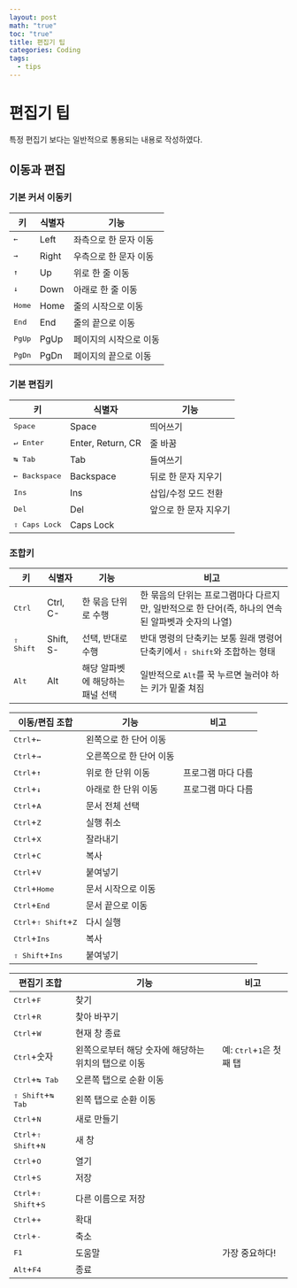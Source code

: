 ```yaml
---
layout: post
math: "true"
toc: "true"
title: 편집기 팁
categories: Coding
tags:
  - tips
---
```

# 편집기 팁

특정 편집기 보다는 일반적으로 통용되는 내용로 작성하였다.

## 이동과 편집

### 기본 커서 이동키

| 키 | 식별자 | 기능 |
| ---- | ---- | ---- |
| <kbd>←</kbd> | Left | 좌측으로 한 문자 이동 |
| <kbd>→</kbd> | Right | 우측으로 한 문자 이동 |
| <kbd>↑</kbd> | Up | 위로 한 줄 이동 |
| <kbd>↓</kbd> | Down | 아래로 한 줄 이동 |
| <kbd>Home</kbd> | Home | 줄의 시작으로 이동 |
| <kbd>End</kbd> | End | 줄의 끝으로 이동 |
| <kbd>PgUp</kbd> | PgUp | 페이지의 시작으로 이동 |
| <kbd>PgDn</kbd> | PgDn | 페이지의 끝으로 이동 |

### 기본 편집키

| 키 | 식별자 | 기능 |
| ---- | ---- | ---- |
| <kbd>Space</kbd> | Space | 띄어쓰기 |
| <kbd>↵ Enter</kbd> | Enter, Return, CR | 줄 바꿈 |
| <kbd>↹ Tab</kbd> | Tab | 들여쓰기 |
| <kbd>← Backspace</kbd> | Backspace | 뒤로 한 문자 지우기 |
| <kbd>Ins</kbd> | Ins | 삽입/수정 모드 전환 |
| <kbd>Del</kbd> | Del | 앞으로 한 문자 지우기 |
| <kbd>⇪ Caps Lock</kbd> | Caps Lock |  |

### 조합키

| 키 | 식별자 | 기능 | 비고 |
| ---- | ---- | ---- | ---- |
| <kbd>Ctrl</kbd> | Ctrl, C- | 한 묶음 단위로 수행 | 한 묶음의 단위는 프로그램마다 다르지만, 일반적으로 한 단어(즉, 하나의 연속된 알파벳과 숫자의 나열) |
| <kbd>⇧ Shift</kbd> | Shift, S- | 선택, 반대로 수행 | 반대 명령의 단축키는 보통 원래 명령어 단축키에서  <kbd>⇧ Shift</kbd>와 조합하는 형태 |
| <kbd>Alt</kbd> | Alt | 해당 알파벳에 해당하는 패널 선택 | 일반적으로 <kbd>Alt</kbd>를 꾹 누르면 눌러야 하는 키가 밑줄 쳐짐 |

| 이동/편집 조합 | 기능 | 비고 |
| ---- | ---- | ---- |
| <kbd>Ctrl</kbd>+<kbd>←</kbd> | 왼쪽으로 한 단어 이동 |  |
| <kbd>Ctrl</kbd>+<kbd>→</kbd> | 오른쪽으로 한 단어 이동 |  |
| <kbd>Ctrl</kbd>+<kbd>↑</kbd> | 위로 한 단위 이동 | 프로그램 마다 다름 |
| <kbd>Ctrl</kbd>+<kbd>↓</kbd> | 아래로 한 단위 이동 | 프로그램 마다 다름 |
| <kbd>Ctrl</kbd>+<kbd>A</kbd> | 문서 전체 선택 |  |
| <kbd>Ctrl</kbd>+<kbd>Z</kbd> | 실행 취소 |  |
| <kbd>Ctrl</kbd>+<kbd>X</kbd> | 잘라내기 |  |
| <kbd>Ctrl</kbd>+<kbd>C</kbd> | 복사 |  |
| <kbd>Ctrl</kbd>+<kbd>V</kbd> | 붙여넣기 |  |
| <kbd>Ctrl</kbd>+<kbd>Home</kbd> | 문서 시작으로 이동 |  |
| <kbd>Ctrl</kbd>+<kbd>End</kbd> | 문서 끝으로 이동 |  |
| <kbd>Ctrl</kbd>+<kbd>⇧ Shift</kbd>+<kbd>Z</kbd> | 다시 실행 |  |
| <kbd>Ctrl</kbd>+<kbd>Ins</kbd> | 복사 |  |
| <kbd>⇧ Shift</kbd>+<kbd>Ins</kbd> | 붙여넣기 |  |

| 편집기 조합 | 기능 | 비고 |
| ---- | ---- | ---- |
| <kbd>Ctrl</kbd>+<kbd>F</kbd> | 찾기 |  |
| <kbd>Ctrl</kbd>+<kbd>R</kbd> | 찾아 바꾸기 |  |
| <kbd>Ctrl</kbd>+<kbd>W</kbd> | 현재 창 종료 |  |
| <kbd>Ctrl</kbd>+숫자 | 왼쪽으로부터 해당 숫자에 해당하는 위치의 탭으로 이동 | 예: <kbd>Ctrl</kbd>+<kbd>1</kbd>은 첫째 탭 |
| <kbd>Ctrl</kbd>+<kbd>↹ Tab</kbd> | 오른쪽 탭으로 순환 이동 |  |
| <kbd>⇧ Shift</kbd>+<kbd>↹ Tab</kbd> | 왼쪽 탭으로 순환 이동 |  |
| <kbd>Ctrl</kbd>+<kbd>N</kbd> | 새로 만들기 |  |
| <kbd>Ctrl</kbd>+<kbd>⇧ Shift</kbd>+<kbd>N</kbd> | 새 창 |  |
| <kbd>Ctrl</kbd>+<kbd>O</kbd> | 열기 |  |
| <kbd>Ctrl</kbd>+<kbd>S</kbd> | 저장 |  |
| <kbd>Ctrl</kbd>+<kbd>⇧ Shift</kbd>+<kbd>S</kbd> | 다른 이름으로 저장 |  |
| <kbd>Ctrl</kbd>+<kbd>+</kbd> | 확대 |  |
| <kbd>Ctrl</kbd>+<kbd>-</kbd> | 축소 |  |
| <kbd>F1</kbd> | 도움말 | 가장 중요하다! |
| <kbd>Alt</kbd>+<kbd>F4</kbd> | 종료 |  |
